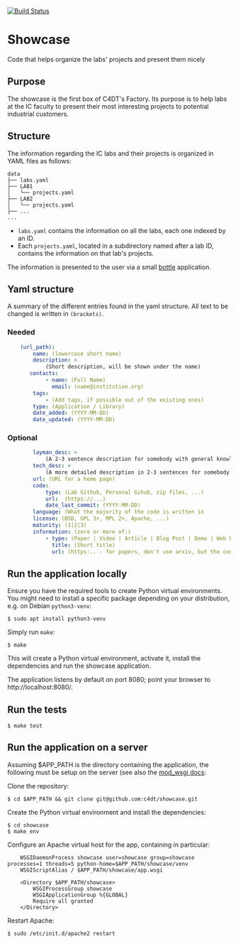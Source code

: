 [![Build Status](https://travis-ci.com/c4dt/showcase.svg?token=eGgaGnqUTtqEwfsaYsLd&branch=master)](https://travis-ci.com/c4dt/showcase)

# Showcase

Code that helps organize the labs' projects and present them nicely

## Purpose

The showcase is the first box of C4DT's Factory. Its purpose is to help labs at the IC faculty
to present their most interesting projects to potential industrial customers.

## Structure

The information regarding the IC labs and their projects is organized in YAML files as follows:
```
data
├── labs.yaml
├── LAB1
│   └── projects.yaml
├── LAB2
│   └── projects.yaml
├── ...
...
```

* `labs.yaml` contains the information on all the labs, each one indexed by an ID.
* Each `projects.yaml`, located in a subdirectory named after a lab ID, contains the information on that lab's projects.

The information is presented to the user via a small [bottle](https://bottlepy.org/) application.

## Yaml structure

A summary of the different entries found in the yaml structure. All text to be changed is written
in `(brackets)`.

### Needed

```yaml
    (url_path):
        name: (lowercase short name)
        description: >
            (Short description, will be shown under the name)
       contacts:
            - name: (Full Name)
              email: (name@institution.org)
        tags:
            - (Add tags, if possible out of the existing ones)
        type: (Application / Library)
        date_added: (YYYY-MM-DD)
        date_updated: (YYYY-MM-DD)
```

### Optional

```yaml
        layman_desc: >
            (A 2-3 sentence description for somebody with general knowledge)
        tech_desc: >
            (A more detailed description in 2-3 sentences for somebody knowledgeable in the subject)
        url: (URL for a home page)
        code:
            type: (Lab Github, Personal Gihub, zip files, ...)
            url:  (https://...)
            date_last_commit: (YYYY-MM-DD)
        language: (What the majority of the code is written in
        license: (BSD, GPL 3+, MPL 2+, Apache, ...)
        maturity: (1|2|3)
        information: (zero or more of:)
            - type: (Paper | Video | Article | Blog Post | Demo | Web Page | Documentation)
              title: (Short title)
              url: (https:.. - for papers, don't use arxiv, but the conference link)
```

## Run the application locally

Ensure you have the required tools to create Python virtual environments. You might need to install a specific package depending on your distribution, e.g. on Debian `python3-venv`:
```
$ sudo apt install python3-venv
```

Simply run `make`:
```
$ make
```

This will create a Python virtual environment, activate it, install the dependencies and run the showcase application.

The application listens by default on port 8080; point your browser to http://localhost:8080/.

## Run the tests

```
$ make test
```

## Run the application on a server

Assuming $APP_PATH is the directory containing the application, the following must be setup on the server (see also the [mod_wsgi docs](https://modwsgi.readthedocs.io/en/develop/user-guides/virtual-environments.html#daemon-mode-single-application):

Clone the repository:
```
$ cd $APP_PATH && git clone git@github.com:c4dt/showcase.git
```

Create the Python virtual environment and install the dependencies:
```
$ cd showcase
$ make env
```

Configure an Apache virtual host for the app, containing in particular:
```
	WSGIDaemonProcess showcase user=showcase group=showcase processes=1 threads=5 python-home=$APP_PATH/showcase/venv
	WSGIScriptAlias / $APP_PATH/showcase/app.wsgi

	<Directory $APP_PATH/showcase>
		WSGIProcessGroup showcase
		WSGIApplicationGroup %{GLOBAL}
		Require all granted
	</Directory>
```

Restart Apache:
```
$ sudo /etc/init.d/apache2 restart
```
